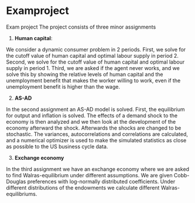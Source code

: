 # Examproject

Exam project 
The project consists of three minor assignments 
1.	**Human capital**:

We consider a dynamic consumer problem in 2 periods. First, we solve for the cutoff value of human capital  and optimal labour supply in period 2. Second, we solve for the cutoff value of human capital and optimal labour supply in period 1. Third, we are asked if the agent never works, and we solve this by showing the relative levels of human capital and the unemployment benefit that makes the worker willing to work, even if the unemployment benefit is higher than the wage. 

2.	**AS-AD**

In the second assignment an AS-AD model is solved. First, the equilibrium for output and inflation is solved. The effects of a demand shock to the economy is then analyzed and we then look at the development of the economy afterward the shock. Afterwards the shocks are changed to be stochastic. The variances, autocorrelations and correlations are calculated, and a numerical optimizer is used to make the simulated statistics as close as possible to the US business cycle data. 

3.	**Exchange economy**

In the third assignment we have an exchange economy where we are asked to find Walras-equilibrium under different assumptions. We are given Cobb-Douglas preferences with log-normally distributed coefficients. Under different distributions of the endowments we calculate different Walras-equilibriums. 
